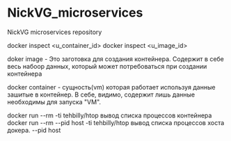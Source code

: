# NickVG_microservices
NickVG microservices repository

docker inspect <u_container_id>
docker inspect <u_image_id>

doker image - Это заготовка для создания контейнера. Содержит в себе весь набоор данных, который может потребоваться при создании контейнера

docker container - сущность(vm) которая работает используя данные зашитые в контейнер. В себе, видимо, содержит лишь данные необходимы для запуска "VM".


docker run --rm -ti tehbilly/htop
вывод списка процессов контейнера
docker run --rm --pid host -ti tehbilly/htop
вывод списка процессов хоста докера. --pid host


